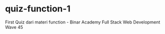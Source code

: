 # quiz-function-1

First Quiz dari materi function - Binar Academy Full Stack Web Development Wave 45
